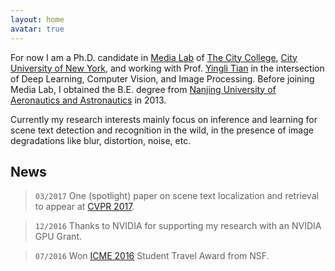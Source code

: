 ```yaml
---
layout: home
avatar: true
---
```


For now I am a Ph.D. candidate in [Media Lab](http://media-lab.ccny.cuny.edu) of [The City College](http://www.ccny.cuny.edu), [City University of New York](http://cuny.edu), and working with Prof. [Yingli Tian](http://www-ee.ccny.cuny.edu/www/web/yltian/home.html) in the intersection of Deep Learning, Computer Vision, and Image Processing. Before joining Media Lab, I obtained the B.E. degree from [Nanjing University of Aeronautics and Astronautics](http://iao.nuaa.edu.cn/) in 2013.

Currently my research interests mainly focus on inference and learning for scene text detection and recognition in the wild, in the presence of image degradations like blur, distortion, noise, etc.

## News

> `03/2017` One (spotlight) paper on scene text localization and retrieval to appear at [CVPR 2017](http://cvpr2017.thecvf.com).

> `12/2016` Thanks to NVIDIA for supporting my research with an NVIDIA GPU Grant.

> `07/2016` Won [ICME 2016](http://www.icme2016.org/) Student Travel Award from NSF.
